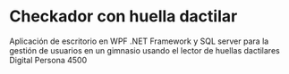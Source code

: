 # Checkador con huella dactilar

Aplicación de escritorio en WPF .NET Framework y SQL server para la gestión de usuarios en un gimnasio usando el lector de huellas dactilares Digital Persona 4500
